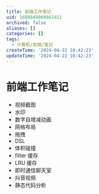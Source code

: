 ```yaml
---
title: 前端工作笔记
uid: 1688849860861411
archived: false
aliases: []
categories: []
tags:
  - 计算机/前端/笔记
createTime: '2024-04-22 10:42:23'
updateTime: '2024-04-22 10:42:23'
---
```


# 前端工作笔记

- 视频截图
- 水印
- 数字自增减动画
- 网格布局
- 拖拽
- DSL
- 体积碰撞
- filter 缓存
- LRU 缓存
- 即时通信聊天室
- 抖音视频
- 静态代码分析
